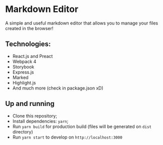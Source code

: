 # Markdown Editor

A simple and useful markdown editor that allows you to manage your files created in the browser!

## Technologies:

- React.js and Preact
- Webpack 4
- Storybook
- Express.js
- Marked
- Highlight.js
- And much more (check in package.json xD)

## Up and running

- Clone this repository;
- Install dependencies: `yarn`;
- Run `yarn build` for production build (files will be generated on `dist` directory)
- Run `yarn start` to develop on `http://localhost:3000`